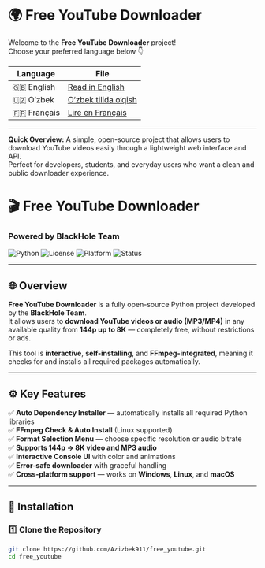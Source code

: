 # 🌍 Free YouTube Downloader

Welcome to the **Free YouTube Downloader** project!  
Choose your preferred language below 👇  

| Language | File |
|-----------|------|
| 🇬🇧 English | [Read in English](README_EN.md) |
| 🇺🇿 O‘zbek | [O‘zbek tilida o‘qish](README_UZ.md) |
| 🇫🇷 Français | [Lire en Français](README_FR.md) |

---

**Quick Overview:**
A simple, open-source project that allows users to download YouTube videos easily through a lightweight web interface and API.  
Perfect for developers, students, and everyday users who want a clean and public downloader experience.


# 🎬 Free YouTube Downloader  
### Powered by **BlackHole Team**

![Python](https://img.shields.io/badge/Python-3.8%2B-blue?logo=python)
![License](https://img.shields.io/badge/License-green)
![Platform](https://img.shields.io/badge/Platform-Windows%20%7C%20Linux%20%7C%20macOS-orange)
![Status](https://img.shields.io/badge/Status-Stable-brightgreen)

---

## 🌐 Overview
**Free YouTube Downloader** is a fully open-source Python project developed by the **BlackHole Team**.  
It allows users to **download YouTube videos or audio (MP3/MP4)** in any available quality from **144p up to 8K** — completely free, without restrictions or ads.

This tool is **interactive**, **self-installing**, and **FFmpeg-integrated**, meaning it checks for and installs all required packages automatically.

---

## ⚙️ Key Features

✅ **Auto Dependency Installer** — automatically installs all required Python libraries  
✅ **FFmpeg Check & Auto Install** (Linux supported)  
✅ **Format Selection Menu** — choose specific resolution or audio bitrate  
✅ **Supports 144p → 8K video and MP3 audio**  
✅ **Interactive Console UI** with color and animations  
✅ **Error-safe downloader** with graceful handling  
✅ **Cross-platform support** — works on **Windows**, **Linux**, and **macOS**  

---

## 🚀 Installation

### 1️⃣ Clone the Repository
```bash
git clone https://github.com/Azizbek911/free_youtube.git
cd free_youtube
